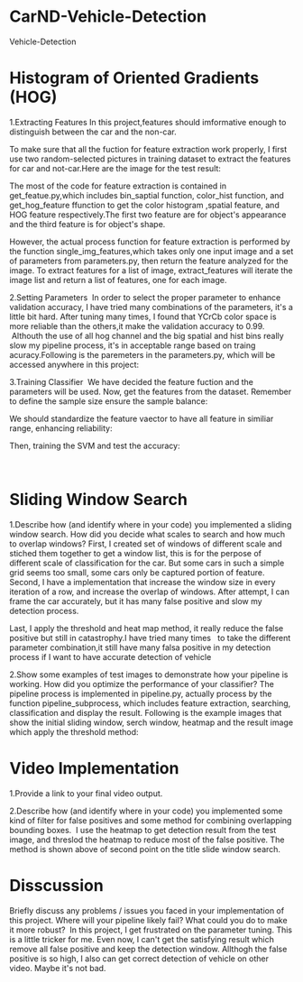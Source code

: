 # CarND-Vehicle-Detection
Vehicle-Detection
# Histogram of Oriented Gradients (HOG)
1.Extracting Features
  In this project,features should imformative enough to distinguish between the car and the non-car.
  
  To make sure that all the fuction for feature extraction work properly, I first use two random-selected pictures in training dataset to   extract the features for car and not-car.Here are the image for the test result:
  
  The most of the code for feature extraction is contained in get_featue.py,which includes bin_saptial function, color_hist function, and   get_hog_feature ffunction to get the color histogram ,spatial feature, and HOG feature respectively.The first two feature are for 
  object's appearance and the third feature is for object's shape.
  
  However, the actual process function for feature extraction is performed by the function single_img_features,which takes only one input   image and a set of parameters from parameters.py, then return the feature analyzed for the image. To extract features for a list of 
  image,  extract_features will iterate the image list and return a list of features, one for each image.
  
2.Setting Parameters
  In order to select the proper parameter to enhance validation accuracy, I have tried many combinations of the parameters, it's a little 
  bit hard. After tuning many times, I found that YCrCb color space is more reliable than the others,it make the validation accuracy to 
  0.99.
  Althouth the use of all hog channel and the big spatial and hist bins really slow my pipeline process, it's in acceptable range based on   traing acuracy.Following is the paremeters in the parameters.py, which will be accessed anywhere in this project:
  
3.Training Classifier
  We have decided the feature fuction and the parameters will be used. Now, get the features from the dataset. Remember to define the
  sample size ensure the sample balance:
  
  We should standardize the feature vaector to have all feature in similiar range, enhancing reliability:
  
  Then, training the SVM and test the accuracy:
  
  
# Sliding Window Search
1.Describe how (and identify where in your code) you implemented a sliding window search. How did you decide what scales to search and how much to overlap windows?
  First, I created set of windows of different scale and stiched them together to get a window list, this is for the perpose of  
  different scale of classification for the car. But some cars in such a simple grid seems too small, some cars only be captured portion 
  of feature.
  Second, I have a implementation that increase the window size in every iteration of a row, and increase the overlap of windows. After   attempt, I can frame the car accurately, but it has many false positive and slow my detection process.
  
  Last, I apply the threshold and heat map method, it really reduce the false positive but still in catastrophy.I have tried many times   to take the different parameter combination,it still have many falsa positive in my detection process if I want to have accurate 
  detection of vehicle
  
2.Show some examples of test images to demonstrate how your pipeline is working. How did you optimize the performance of your classifier?
  The pipeline process is implemented in pipeline.py, actually process by the function pipeline_subprocess, which includes feature extraction, searching, classification and display the result. Following is the example images that show the initial sliding window, serch window, heatmap and the result image which apply the threshold method:
  
# Video Implementation
1.Provide a link to your final video output. 

2.Describe how (and identify where in your code) you implemented some kind of filter for false positives and some method for combining overlapping bounding boxes.
  I use the heatmap  to get detection result from the test image, and threslod the heatmap to reduce most of the false positive.
  The method is shown above of second point on the title slide window search.
  
# Disscussion
Briefly discuss any problems / issues you faced in your implementation of this project. Where will your pipeline likely fail? What could you do to make it more robust?
  In this project, I get frustrated on the parameter tuning. This is a little  tricker for me. Even now, I can't get the satisfying 
  result which remove all false positive and keep the detection window.
  Allthogh the false positive is so high, I also can get correct detection of vehicle on other video. Maybe it's not bad.
